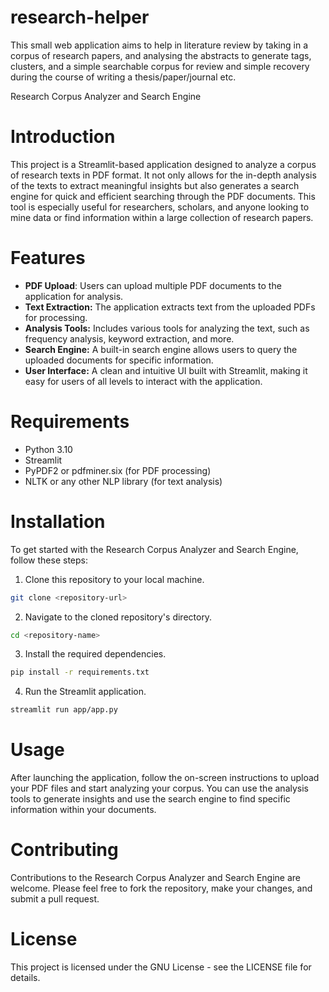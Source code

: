 # research-helper
This small web application aims to help in literature review by taking in a corpus of research papers, and analysing the abstracts to generate tags, clusters, and a simple searchable corpus for review and simple recovery during the course of writing a thesis/paper/journal etc.

Research Corpus Analyzer and Search Engine

# Introduction

This project is a Streamlit-based application designed to analyze a corpus of research texts in PDF format. It not only allows for the in-depth analysis of the texts to extract meaningful insights but also generates a search engine for quick and efficient searching through the PDF documents. This tool is especially useful for researchers, scholars, and anyone looking to mine data or find information within a large collection of research papers.

# Features

- **PDF Upload**: Users can upload multiple PDF documents to the application for analysis.
- **Text Extraction:** The application extracts text from the uploaded PDFs for processing.
- **Analysis Tools:** Includes various tools for analyzing the text, such as frequency analysis, keyword extraction, and more.
- **Search Engine:** A built-in search engine allows users to query the uploaded documents for specific information.
- **User Interface:** A clean and intuitive UI built with Streamlit, making it easy for users of all levels to interact with the application.

# Requirements

- Python 3.10
- Streamlit
- PyPDF2 or pdfminer.six (for PDF processing)
- NLTK or any other NLP library (for text analysis)

# Installation

To get started with the Research Corpus Analyzer and Search Engine, follow these steps:

1. Clone this repository to your local machine.
```bash
git clone <repository-url>
```
2. Navigate to the cloned repository's directory.
```bash
cd <repository-name>
```
3. Install the required dependencies.
```bash
pip install -r requirements.txt
```
4. Run the Streamlit application.
```bash
streamlit run app/app.py
```
# Usage

After launching the application, follow the on-screen instructions to upload your PDF files and start analyzing your corpus. You can use the analysis tools to generate insights and use the search engine to find specific information within your documents.

# Contributing

Contributions to the Research Corpus Analyzer and Search Engine are welcome. Please feel free to fork the repository, make your changes, and submit a pull request.

# License

This project is licensed under the GNU License - see the LICENSE file for details.


